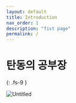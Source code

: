 ```yaml
---
layout: default
title: Introduction
nav_order: 1
description: "fist page"
permalink: /
---
```


# 탄동의 공부장
{: .fs-9 }

![Untitled](./main_img/dev_desk.jpeg)
